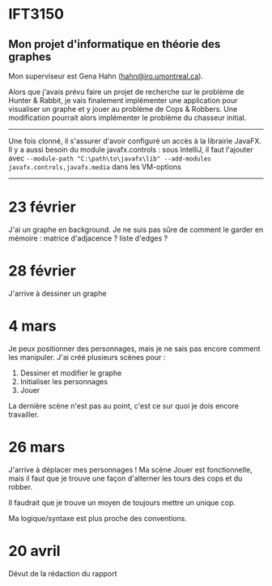 # IFT3150

## Mon projet d'informatique en théorie des graphes

Mon superviseur est Gena Hahn (<hahn@iro.umontreal.ca>).

Alors que j'avais prévu faire un projet de recherche sur le problème de Hunter & Rabbit, je vais finalement implémenter une application pour visualiser un graphe et y jouer au problème de Cops & Robbers. Une modification pourrait alors implémenter le problème du chasseur initial.

---

Une fois clonné, il s'assurer d'avoir configuré un accès à la librairie JavaFX. 
Il y a aussi besoin du module javafx.controls : sous IntelliJ, il faut l'ajouter avec ```--module-path "C:\path\to\javafx\lib" --add-modules javafx.controls,javafx.media``` dans les VM-options

---

# 23 février

J'ai un graphe en background. Je ne suis pas sûre de comment le garder en mémoire : matrice d'adjacence ? liste d'edges ?

# 28 février

J'arrive à dessiner un graphe

# 4 mars

Je peux positionner des personnages, mais je ne sais pas encore comment les manipuler.
J'ai créé plusieurs scènes pour :
1. Dessiner et modifier le graphe
2. Initialiser les personnages
3. Jouer

La dernière scène n'est pas au point, c'est ce sur quoi je dois encore travailler.

# 26 mars

J'arrive à déplacer mes personnages ! Ma scène Jouer est fonctionnelle, mais il faut que je trouve une façon d'alterner les tours des cops et du robber.

Il faudrait que je trouve un moyen de toujours mettre un unique cop.

Ma logique/syntaxe est plus proche des conventions.

# 20 avril

Dévut de la rédaction du rapport
